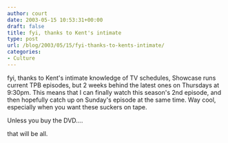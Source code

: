 ```yaml
---
author: court
date: 2003-05-15 10:53:31+00:00
draft: false
title: fyi, thanks to Kent's intimate
type: post
url: /blog/2003/05/15/fyi-thanks-to-kents-intimate/
categories:
- Culture
---
```


fyi, thanks to Kent's intimate knowledge of TV schedules, Showcase runs current TPB episodes, but 2 weeks behind the latest ones on Thursdays at 9:30pm.  This means that I can finally watch this season's 2nd episode, and then hopefully catch up on Sunday's episode at the same time.  Way cool, especially when you want these suckers on tape.

Unless you buy the DVD....

that will be all.
